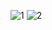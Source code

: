 ![1](https://github.com/user-attachments/assets/1da889f2-2968-4a1e-8705-897a2194c38c)
![2](https://github.com/user-attachments/assets/32b907bc-276a-4ac3-8d65-1fae05f81ab1)

